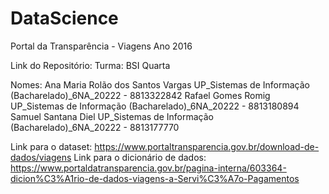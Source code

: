 # DataScience
Portal da Transparência - Viagens Ano 2016

Link do Repositório:
Turma: BSI Quarta

Nomes: 
Ana Maria Rolão dos Santos Vargas UP_Sistemas de Informação (Bacharelado)_6NA_20222 - 8813322842
Rafael Gomes Romig UP_Sistemas de Informação (Bacharelado)_6NA_20222 - 8813180894
Samuel Santana Diel UP_Sistemas de Informação (Bacharelado)_6NA_20222 - 8813177770

Link para o dataset: https://www.portaltransparencia.gov.br/download-de-dados/viagens
Link para o dicionário de dados: https://www.portaldatransparencia.gov.br/pagina-interna/603364-dicion%C3%A1rio-de-dados-viagens-a-Servi%C3%A7o-Pagamentos
